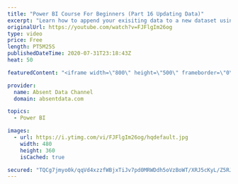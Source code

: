 ```yaml
---
title: "Power BI Course For Beginners (Part 16 Updating Data)"
excerpt: "Learn how to append your exisiting data to a new dataset using the Query Editor in Power BI."
originalUrl: https://youtube.com/watch?v=FJFlgIm26og
type: video
price: Free
length: PT5M25S
publishedDateTime: 2020-07-31T23:18:43Z
heat: 50

featuredContent: "<iframe width=\"800\" height=\"500\" frameborder=\"0\" src=\"https://www.youtube.com/embed/FJFlgIm26og\" allow=\"accelerometer; autoplay; encrypted-media; gyroscope; picture-in-picture\" allowfullscreen></iframe>"

provider:
  name: Absent Data Channel
  domain: absentdata.com

topics:
  - Power BI

images:
  - url: https://i.ytimg.com/vi/FJFlgIm26og/hqdefault.jpg
    width: 480
    height: 360
    isCached: true

secured: "TQCg7jmyo0k/qqVd4xzzfWBjxTiJv7pd0MRWDdh5oVzBoWT/XRJ5cKyL/Z5RJgjs9YYC5o+2F/mtSS5g4E0wUJbFuptvlDcIs0kWCt2MWBloDJ/OJiPcnkhTHwyXO7PxPMoeCD3JpYK9AIxdy19diL8SrZLY4B//VSdWmC8VhbTJos/wYl45nCGtNeJOkrPSjEsi4OwViN7XKu7HtZrLbyvzsTzA4moPtEGW4I8DOW1qdwxpX0Pq9jhUrnsUFlxcDQvN5q13eZGofKpqEeSWo0pi2APOBiDZAO0/M4IzRjRnGrdiPncrwQq1bZl6hVS9Cs4bWSg2nySLJ38g+Lx6bNnhwMBuvoH8k885ySj5OGSxSbG8oidJxDjMSj6zE9dN8TZ7abj7WaHxnYr2+bLToTt15XZTiylCqC5xCaLDUrs=;idGoHmxFPDna9yXm7b6YOQ=="
---
```


